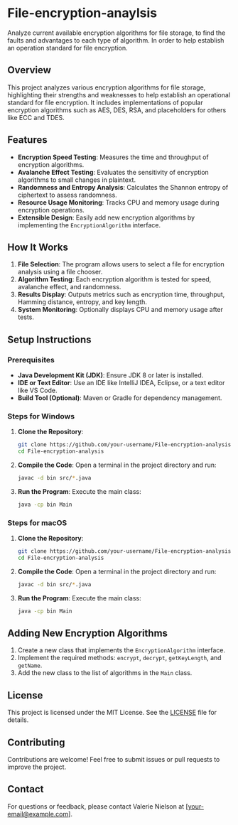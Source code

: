 # File-encryption-anaylsis
 Analyze current available encryption algorithms for file storage, to find the faults and advantages to each type of algorithm. In order to help establish an operation standard for file encryption. 
## Overview
This project analyzes various encryption algorithms for file storage, highlighting their strengths and weaknesses to help establish an operational standard for file encryption. It includes implementations of popular encryption algorithms such as AES, DES, RSA, and placeholders for others like ECC and TDES.

## Features
- **Encryption Speed Testing**: Measures the time and throughput of encryption algorithms.
- **Avalanche Effect Testing**: Evaluates the sensitivity of encryption algorithms to small changes in plaintext.
- **Randomness and Entropy Analysis**: Calculates the Shannon entropy of ciphertext to assess randomness.
- **Resource Usage Monitoring**: Tracks CPU and memory usage during encryption operations.
- **Extensible Design**: Easily add new encryption algorithms by implementing the `EncryptionAlgorithm` interface.

## How It Works
1. **File Selection**: The program allows users to select a file for encryption analysis using a file chooser.
2. **Algorithm Testing**: Each encryption algorithm is tested for speed, avalanche effect, and randomness.
3. **Results Display**: Outputs metrics such as encryption time, throughput, Hamming distance, entropy, and key length.
4. **System Monitoring**: Optionally displays CPU and memory usage after tests.

## Setup Instructions

### Prerequisites
- **Java Development Kit (JDK)**: Ensure JDK 8 or later is installed.
- **IDE or Text Editor**: Use an IDE like IntelliJ IDEA, Eclipse, or a text editor like VS Code.
- **Build Tool (Optional)**: Maven or Gradle for dependency management.

### Steps for Windows
1. **Clone the Repository**:
    ```bash
    git clone https://github.com/your-username/File-encryption-analysis.git
    cd File-encryption-analysis
    ```
2. **Compile the Code**:
    Open a terminal in the project directory and run:
    ```bash
    javac -d bin src/*.java
    ```
3. **Run the Program**:
    Execute the main class:
    ```bash
    java -cp bin Main
    ```

### Steps for macOS
1. **Clone the Repository**:
    ```bash
    git clone https://github.com/your-username/File-encryption-analysis.git
    cd File-encryption-analysis
    ```
2. **Compile the Code**:
    Open a terminal in the project directory and run:
    ```bash
    javac -d bin src/*.java
    ```
3. **Run the Program**:
    Execute the main class:
    ```bash
    java -cp bin Main
    ```

## Adding New Encryption Algorithms
1. Create a new class that implements the `EncryptionAlgorithm` interface.
2. Implement the required methods: `encrypt`, `decrypt`, `getKeyLength`, and `getName`.
3. Add the new class to the list of algorithms in the `Main` class.

## License
This project is licensed under the MIT License. See the [LICENSE](./LICENSE) file for details.

## Contributing
Contributions are welcome! Feel free to submit issues or pull requests to improve the project.

## Contact
For questions or feedback, please contact Valerie Nielson at [your-email@example.com].